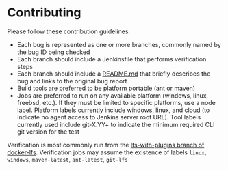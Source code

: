 # Contributing

Please follow these contribution guidelines:

* Each bug is represented as one or more branches, commonly named by the bug ID being checked
* Each branch should include a Jenkinsfile that performs verification steps
* Each branch should include a [README.md](README.md) that briefly describes the bug and links to the original bug report
* Build tools are preferred to be platform portable (ant or maven)
* Jobs are preferred to run on any available platform (windows, linux, freebsd, etc.). 
  If they must be limited to specific platforms, use a node label. 
  Platform labels currently include windows, linux, and cloud (to indicate no agent access to Jenkins server root URL). 
  Tool labels currently used include git-X.YY+ to indicate the minimum required CLI git version for the test

Verification is most commonly run from the [lts-with-plugins branch of docker-lfs](https://github.com/MarkEWaite/docker-lfs/tree/lts-with-plugins).
Verification jobs may assume the existence of labels `linux`, `windows`, `maven-latest`, `ant-latest`, `git-lfs`
